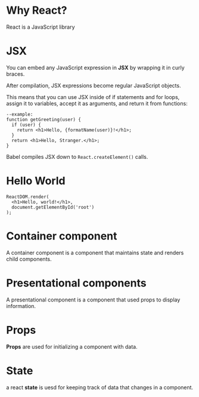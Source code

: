 # Why React? 
React is a JavaScript library

# JSX 
You can embed any JavaScript expression in **JSX** by wrapping it in curly braces.

After compilation, JSX expressions become regular JavaScript objects.

This means that you can use JSX inside of if statements and for loops, assign it to variables, accept it as arguments, and return it from functions:

```
--example: 
function getGreeting(user) {
  if (user) {
    return <h1>Hello, {formatName(user)}!</h1>;
  }
  return <h1>Hello, Stranger.</h1>;
}
```

Babel compiles JSX down to ```React.createElement()``` calls.

# Hello World
```
ReactDOM.render(
  <h1>Hello, world!</h1>,
  document.getElementById('root')
);
```

# Container component 
A container component is a component that maintains state and renders child components.

# Presentational components
A presentational component is a component that used props to display information. 
 
# Props
**Props** are used for initializing a component with data.

# State
a react **state** is uesd for keeping track of data that changes in a component. 
